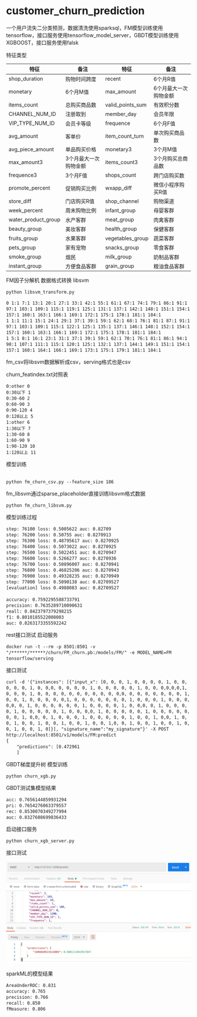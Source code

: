 # customer_churn_prediction
一个用户流失二分类预测，数据清洗使用sparksql，FM模型训练使用tensorflow，接口服务使用tensorflow_model_server，GBDT模型训练使用XGBOOST，接口服务使用falsk

特征类型

| 特征  | 备注  | 特征  | 备注  |
| ------------ | ------------ | ------------ | ------------ |
| shop_duration  | 购物时间跨度  | recent  | 6个月R值  |
| monetary  | 6个月M值  | max_amount  | 6个月最大一次购物金额  |
| items_count  | 总购买商品数  | valid_points_sum  | 有效积分数  |
| CHANNEL_NUM_ID  | 注册取到  | member_day  | 会员年限  |
| VIP_TYPE_NUM_ID  | 会员卡等级  | frequence  | 6个月F值  |
| avg_amount  | 客单价  | item_count_turn  | 单次购买商品数  |
| avg_piece_amount  | 单品购买价格  | monetary3  | 3个月M值  |
| max_amount3  | 3个月最大一次购物金额  | items_count3  | 3个月购买总商品数  |
| frequence3  | 3个月F值  | shops_count  | 跨门店购买数  |
| promote_percent  | 促销购买比例  | wxapp_diff  | 微信小程序购买R值  |
| store_diff  | 门店购买R值  | shop_channel  | 购物渠道  |
| week_percent  | 周末购物比例  | infant_group  | 母婴客群  |
| water_product_group  | 水产客群  | meat_group  | 肉禽客群  |
| beauty_group  | 美妆客群  | health_group  | 保健客群  |
| fruits_group  | 水果客群  | vegetables_group  | 蔬菜客群  |
| pets_group  | 家有宠物  | snacks_group  | 零食客群  |
| smoke_group  | 烟民  | milk_group  | 奶制品客群  |
| instant_group  | 方便食品客群  | grain_group  | 粮油食品客群  |


FM因子分解机
数据格式转换 libsvm

```
python libsvm_transform.py 
```

```
0 1:1 7:1 13:1 20:1 27:1 33:1 42:1 55:1 61:1 67:1 74:1 79:1 86:1 91:1 97:1 103:1 109:1 115:1 119:1 125:1 131:1 137:1 142:1 148:1 151:1 154:1 157:1 160:1 163:1 166:1 169:1 172:1 175:1 178:1 181:1 184:1
1 1:1 11:1 15:1 24:1 29:1 37:1 39:1 59:1 62:1 68:1 76:1 81:1 87:1 91:1 97:1 103:1 109:1 115:1 122:1 125:1 135:1 137:1 146:1 148:1 152:1 154:1 157:1 160:1 163:1 166:1 169:1 172:1 175:1 178:1 181:1 184:1
1 5:1 8:1 16:1 23:1 31:1 37:1 39:1 59:1 62:1 70:1 76:1 81:1 86:1 94:1 98:1 107:1 111:1 115:1 120:1 125:1 132:1 137:1 144:1 149:1 151:1 154:1 157:1 160:1 164:1 166:1 169:1 173:1 175:1 179:1 181:1 184:1
```

fm_csv将libsvm数据解析成csv，serving格式也是csv

churn_featindex.txt对照表

```
0:other 0
0:30以下 1
0:30-60 2
0:60-90 3
0:90-120 4
0:120以上 5
1:other 6
1:30以下 7
1:30-60 8
1:60-90 9
1:90-120 10
1:120以上 11
```

模型训练
```

python fm_churn_csv.py --feature_size 186
```

fm_libsvm通过sparse_placeholder直接训练libsvm格式数据

```
python fm_churn_libsvm.py 
```


模型训练过程
```
step: 76100 loss: 0.5005622 auc: 0.82709
step: 76200 loss: 0.50755 auc: 0.8270913
step: 76300 loss: 0.48795617 auc: 0.8270925
step: 76400 loss: 0.5073022 auc: 0.8270925
step: 76500 loss: 0.5022451 auc: 0.8270947
step: 76600 loss: 0.5266277 auc: 0.8270936
step: 76700 loss: 0.50896007 auc: 0.8270941
step: 76800 loss: 0.46825206 auc: 0.8270943
step: 76900 loss: 0.49328235 auc: 0.8270949
step: 77000 loss: 0.5090138 auc: 0.82709527
[evaluation] loss 0.4988083 auc: 0.82709527 

accuracy: 0.7592295588733791
precision: 0.7635289710090631
reall: 0.8423797379298215
f1: 0.8010185522008003
auc: 0.8263173355592242
```

rest接口测试
启动服务
```
docker run -t --rm -p 8501:8501 -v "/******/******/churn/FM_churn.pb:/models/FM/" -e MODEL_NAME=FM tensorflow/serving

```

接口测试
```
curl -d '{"instances": [{"input_x": [0, 0, 0, 1, 0, 0, 0, 0, 1, 0, 0, 0, 0, 0, 1, 0, 0,0, 0, 0, 0, 0, 1, 0, 0, 0, 0, 0, 1, 0, 0, 0,0,0,0,1, 0, 0, 0, 1, 0, 0, 0, 0, 0, 0, 0, 0, 0, 0, 0,0, 0, 0, 0, 0, 0, 0, 0, 1, 0, 0, 1, 0, 0, 0, 0, 0,1, 0, 0, 0, 0, 0, 0, 0, 1, 0, 0, 0, 1, 0, 0, 0, 0,0, 0, 1, 0, 0, 0, 0, 0, 0, 1, 0, 0, 0, 0, 1, 0, 0,0, 0, 1, 0, 0, 0, 0, 1, 0, 0, 0, 0, 0, 1, 0, 0, 0,0, 1, 0, 0, 0, 0, 0, 1, 0, 0, 0, 0, 0, 0, 0, 1, 0,0, 0, 1, 0, 0, 0, 1, 0, 0, 0, 0, 0, 1, 0, 0, 1, 0,0, 1, 0, 0, 1, 0, 0, 1, 0, 0, 1, 0, 0, 1, 0, 0, 1,0, 0, 1, 0, 0, 1, 0, 0, 1, 0, 0, 1, 0, 0, 1, 0]}], "signature_name":"my_signature"}' -X POST http://localhost:8501/v1/models/FM:predict
{
    "predictions": [0.472961
    ]
```


GBDT梯度提升树
模型训练
```
python churn_xgb.py
```

GBDT测试集模型结果
```
acc: 0.7656144859931294
pri: 0.7654276063379557
rec: 0.8530070349277994
auc: 0.8327608699836433
```

启动接口服务
```
python churn_xgb_server.py
```

接口测试

![](/GBDT/img/server_test.png)




sparkML的模型结果
```
AreaUnderROC: 0.831
accuracy: 0.765
precision: 0.766
recall: 0.850
fMeasure: 0.806
```
